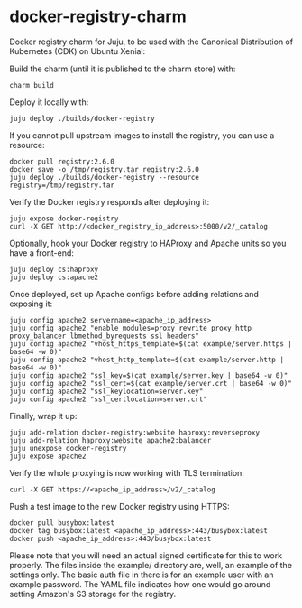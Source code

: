 # docker-registry-charm
Docker registry charm for Juju, to be used with the Canonical Distribution of Kubernetes (CDK) on Ubuntu Xenial:

Build the charm (until it is published to the charm store) with:

```
charm build
```

Deploy it locally with:

```
juju deploy ./builds/docker-registry
```

If you cannot pull upstream images to install the registry, you can use a resource:

```
docker pull registry:2.6.0
docker save -o /tmp/registry.tar registry:2.6.0
juju deploy ./builds/docker-registry --resource registry=/tmp/registry.tar
```

Verify the Docker registry responds after deploying it:

```
juju expose docker-registry
curl -X GET http://<docker_registry_ip_address>:5000/v2/_catalog
```

Optionally, hook your Docker registry to HAProxy and Apache units so you have a front-end:

```
juju deploy cs:haproxy
juju deploy cs:apache2
```

Once deployed, set up Apache configs before adding relations and exposing it:

```
juju config apache2 servername=<apache_ip_address>
juju config apache2 "enable_modules=proxy rewrite proxy_http proxy_balancer lbmethod_byrequests ssl headers"
juju config apache2 "vhost_https_template=$(cat example/server.https | base64 -w 0)"
juju config apache2 "vhost_http_template=$(cat example/server.http | base64 -w 0)"
juju config apache2 "ssl_key=$(cat example/server.key | base64 -w 0)"
juju config apache2 "ssl_cert=$(cat example/server.crt | base64 -w 0)"
juju config apache2 "ssl_keylocation=server.key"
juju config apache2 "ssl_certlocation=server.crt"

```

Finally, wrap it up:

```
juju add-relation docker-registry:website haproxy:reverseproxy
juju add-relation haproxy:website apache2:balancer
juju unexpose docker-registry
juju expose apache2
```

Verify the whole proxying is now working with TLS termination:

```
curl -X GET https://<apache_ip_address>/v2/_catalog
```

Push a test image to the new Docker registry using HTTPS:

```
docker pull busybox:latest
docker tag busybox:latest <apache_ip_address>:443/busybox:latest
docker push <apache_ip_address>:443/busybox:latest
```

Please note that you will need an actual signed certificate for this to work properly. The files inside the example/ directory are, well, an example of the settings only. The basic auth file in there is for an example user with an example password. The YAML file indicates how one would go around setting Amazon's S3 storage for the registry.
